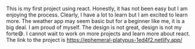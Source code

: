 This is my first project using react.
Honestly, it has not been easy but I am enjoying the process. Clearly, I have a lot to learn but I am excited to learn more.
The weather app may seem basic but for a beginner like me, it is a big deal. I am proud of myself.
The design is not great, design is not my forte😅.
I cannot wait to work on more projects and learn more about react. <br/>
The link to the project is https://ephemeral-platypus-1ed4f2.netlify.app/

